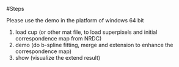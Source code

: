 #Steps

Please use the demo in the platform of windows 64 bit

1. load cup (or other mat file, to load superpixels and initial correspondence map from NRDC)
2. demo (do b-spline fitting, merge and extension to enhance the correspondence map)
3. show (visualize the extend result)